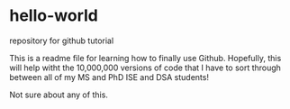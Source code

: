 # hello-world
repository for github tutorial

This is a readme file for learning how to finally use Github.  Hopefully, this will help witht the 10,000,000 versions of code that I have to sort through between all of my MS and PhD ISE and DSA students!  


Not sure about any of this.
